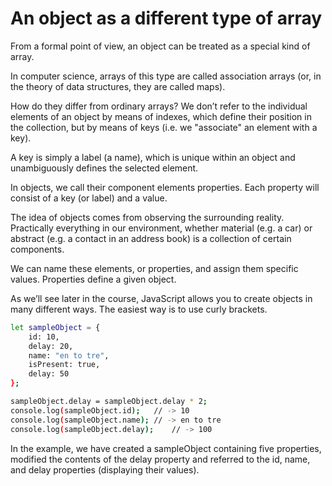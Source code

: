 # An object as a different type of array

From a formal point of view, an object can be treated as a special kind of array.

In computer science, arrays of this type are called association arrays (or, in the theory of data structures, they are called maps).

How do they differ from ordinary arrays? We don’t refer to the individual elements of an object by means of indexes, which define their position in the collection, but by means of keys (i.e. we "associate" an element with a key).

A key is simply a label (a name), which is unique within an object and unambiguously defines the selected element.

In objects, we call their component elements properties. Each property will consist of a key (or label) and a value.

The idea of objects comes from observing the surrounding reality. Practically everything in our environment, whether material (e.g. a car) or abstract (e.g. a contact in an address book) is a collection of certain components.

We can name these elements, or properties, and assign them specific values. Properties define a given object.


As we’ll see later in the course, JavaScript allows you to create objects in many different ways. The easiest way is to use curly brackets.
```bash
let sampleObject = {
    id: 10, 
    delay: 20,
    name: "en to tre",
    isPresent: true,
    delay: 50
};

sampleObject.delay = sampleObject.delay * 2;
console.log(sampleObject.id);   // -> 10
console.log(sampleObject.name); // -> en to tre
console.log(sampleObject.delay);    // -> 100
```

In the example, we have created a sampleObject containing five properties, modified the contents of the delay property and referred to the id, name, and delay properties (displaying their values).